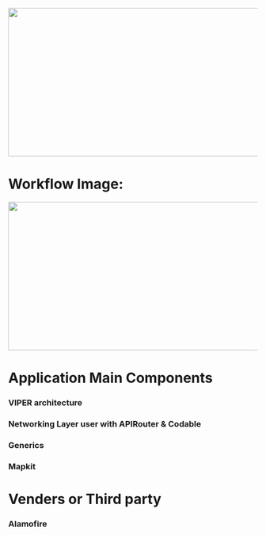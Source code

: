 

<img src="https://github.com/usman-pucit/VIPER_Swift/blob/developer/images/SwiftyVIPER.png"
width="600" height="300">

# Workflow Image:

<img src="https://github.com/usman-pucit/VIPER_Swift/blob/developer/images/bpM7t.png"
width="600" height="300">

#  Application Main Components

### VIPER architecture
### Networking Layer user with APIRouter & Codable 
### Generics
### Mapkit
 

# Venders or Third party

### Alamofire
